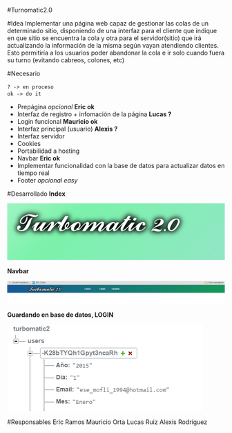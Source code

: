 #Turnomatic2.0


#Idea
Implementar una página web capaz de gestionar las colas de un determinado sitio, disponiendo de una interfaz para el cliente que indique en que sitio se encuentra la cola y otra para el servidor(sitio) que irá actualizando la información de la misma según vayan atendiendo clientes. Esto permitiría a los usuarios poder abandonar la cola e ir solo cuando fuera su turno (evitando cabreos, colones, etc)



	

#Necesario

	? -> en proceso 
	ok -> do it 

- Prepágina *opcional*   **Eric ok**
- Interfaz de registro + infomación de la página    **Lucas ?** 
- Login funcional   **Mauricio ok**
- Interfaz principal (usuario)   **Alexis ?**
- Interfaz servidor
- Cookies
- Portabilidad a hosting  
- Navbar   **Eric ok**
- Implementar funcionalidad con la base de datos para actualizar datos en tiempo real
- Footer *opcional easy*


#Desarrollado
**Index**

![Index](imgr/index.PNG?raw=true)

**Navbar**

![Nav](imgr/navbar.PNG?raw=true)

**Guardando en base de datos, LOGIN**

![Nav](imgr/base.PNG?raw=true)

#Responsables
     Eric Ramos
     Mauricio Orta
     Lucas Ruiz
     Alexis Rodríguez